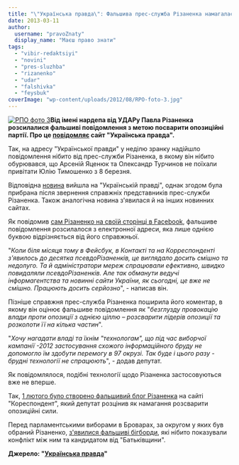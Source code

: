 ```yaml
---
title: "\"Українська правда\": Фальшива прес-служба Різаненка намагалась посварити українську опозицію"
date: 2013-03-11
author: 
  username: "pravoZnaty"
  display_name: "Маєш право знати"
tags: 
  - "vibir-redaktsiyi"
  - "novini"
  - "pres-sluzhba"
  - "rizanenko"
  - "udar"
  - "falshivka"
  - "feysbuk"
coverImage: "wp-content/uploads/2012/08/RPO-foto-3.jpg"
---
```


[![РПО фото 3](https://mpz.brovary.org/wp-content/uploads/2012/08/RPO-foto-3.jpg)](https://mpz.brovary.org/wp-content/uploads/2012/08/RPO-foto-3.jpg)**Від імені нардепа від УДАРу Павла Різаненка розсилалися фальшиві повідомлення з метою посварити опозиційні партії. Про це [повідомляє](http://www.pravda.com.ua/news/2013/03/10/6985209/) сайт "Українська правда".**

Так, на адресу "Української правди" у неділю зранку надійшло повідомлення нібито від прес-служби Різаненка, в якому він нібито обурювався, що Арсеній Яценюк та Олександр Турчинов не поїхали привітати Юлію Тимошенко з 8 березня.

Відповідна [новина](http://www.pravda.com.ua/news/2013/03/10/6985206/) вийшла на "Українській правді", однак згодом була прибрана після звернення справжніх представників прес-служби Різаненка. Також аналогічна новина з'явилася й на інших новинних сайтах.

Як повідомив [сам Різаненко на своїй сторінці в Facebook](https://www.facebook.com/pavlo.rizanenko/posts/339753902791997), фальшиве повідомлення розсилалося з електронної адреси, яка лише однією буквою відрізняється від його справжньої.

"_Коли біля місяця тому в Фейсбук, в Контакті та на Корреспонденті з'явилось до десятка псевдоРізаненків, це виглядало досить смішно та недолуго. Та й адміністратори мереж спрацювали ефективно, швидко повидаляли псевдоРізаненків. Але так обманути ведучі інформагентства та новинні сайти України, як сьогодні, це вже не смішно. Працюють досить серйозно_", - написав він.

Пізніше справжня прес-служба Різаненка поширила його коментар, в якому він оцінює фальшиве повідомлення як "_безглузду провокацію влади проти опозиції з однією ціллю – розсварити лідерів опозиції та розколоти її на кілька частин_".

"_Хочу нагадати владі та їхнім "технологам", що під час виборчої кампанії -2012 застосування схожого інформаційного бруду не допомогло їм здобути перемогу в 97 окрузі. Так буде і цього разу - брудні технології не спрацюють_", - додав депутат.

Як повідомлялося, подібні технології щодо Різаненка застосовуються вже не вперше.

Так, [1 лютого було створено фальшивий блог Різаненка](/news/2013/02/2/6982745/) на сайті "Кореспондент", який депутат розцінив як намагання розсварити опозиційні сили.

Перед парламентськими виборами в Броварах, за округом у яких був обраний Різаненко, [з'явилися фальшиві бігборди](/news/2012/10/21/6975097/), які нібито показували конфлікт між ним та кандидатом від "Батьківщини".

**Джерело: "[Українська правда](http://www.pravda.com.ua/news/2013/03/10/6985209/)"**

